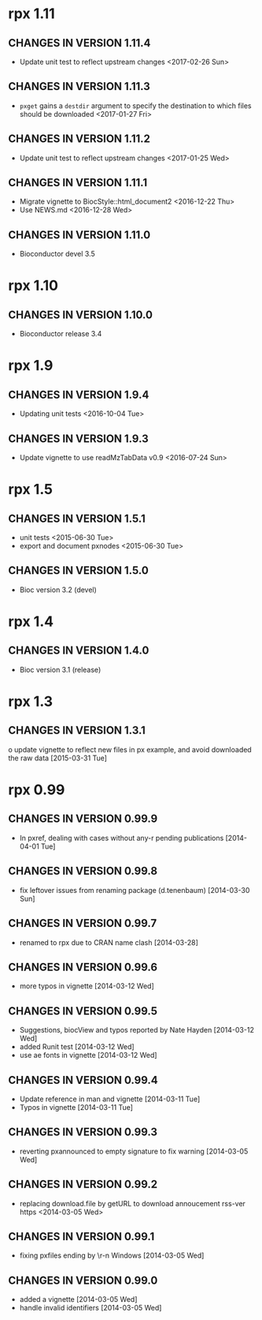 # rpx 1.11

## CHANGES IN VERSION 1.11.4

- Update unit test to reflect upstream changes <2017-02-26 Sun>

## CHANGES IN VERSION 1.11.3

- `pxget` gains a `destdir` argument to specify the destination to which files
    should be downloaded <2017-01-27 Fri>

## CHANGES IN VERSION 1.11.2

- Update unit test to reflect upstream changes <2017-01-25 Wed>

## CHANGES IN VERSION 1.11.1

- Migrate vignette to BiocStyle::html_document2 <2016-12-22 Thu>
- Use NEWS.md <2016-12-28 Wed>

## CHANGES IN VERSION 1.11.0

- Bioconductor devel 3.5

# rpx 1.10

## CHANGES IN VERSION 1.10.0

- Bioconductor release 3.4
 
# rpx 1.9
 
## CHANGES IN VERSION 1.9.4

- Updating unit tests <2016-10-04 Tue>

## CHANGES IN VERSION 1.9.3

- Update vignette to use readMzTabData v0.9 <2016-07-24 Sun>

# rpx 1.5

## CHANGES IN VERSION 1.5.1

- unit tests <2015-06-30 Tue>
- export and document pxnodes <2015-06-30 Tue>

## CHANGES IN VERSION 1.5.0

- Bioc version 3.2 (devel)

# rpx 1.4

## CHANGES IN VERSION 1.4.0

- Bioc version 3.1 (release)

# rpx 1.3

## CHANGES IN VERSION 1.3.1

o update vignette to reflect new files in px example, and avoid
  downloaded the raw data [2015-03-31 Tue]

# rpx 0.99

## CHANGES IN VERSION 0.99.9

- In pxref, dealing with cases without any-r pending publications
   [2014-04-01 Tue]

## CHANGES IN VERSION 0.99.8

- fix leftover issues from renaming package (d.tenenbaum)
   [2014-03-30 Sun]

## CHANGES IN VERSION 0.99.7

- renamed to rpx due to CRAN name clash [2014-03-28]

## CHANGES IN VERSION 0.99.6

- more typos in vignette [2014-03-12 Wed] 

## CHANGES IN VERSION 0.99.5

- Suggestions, biocView and typos reported by Nate Hayden
   [2014-03-12 Wed]
- added Runit test [2014-03-12 Wed] 
- use ae fonts in vignette [2014-03-12 Wed] 

## CHANGES IN VERSION 0.99.4

- Update reference in man and vignette [2014-03-11 Tue]
- Typos in vignette [2014-03-11 Tue]

## CHANGES IN VERSION 0.99.3

- reverting pxannounced to empty signature to fix warning
 [2014-03-05 Wed]

## CHANGES IN VERSION 0.99.2

- replacing download.file by getURL to download annoucement rss-ver
   https <2014-03-05 Wed>

## CHANGES IN VERSION 0.99.1

- fixing pxfiles ending by \r-n Windows [2014-03-05 Wed]

## CHANGES IN VERSION 0.99.0

- added a vignette [2014-03-05 Wed]
- handle invalid identifiers [2014-03-05 Wed]

